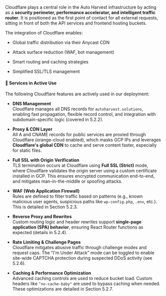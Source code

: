 Cloudflare plays a central role in the Auto Harvest infrastructure by acting as a **security perimeter, performance accelerator, and intelligent traffic router**. It is positioned as the first point of contact for all external requests, sitting in front of both the API services and frontend hosting buckets.

The integration of Cloudflare enables:

- Global traffic distribution via their Anycast CDN
    
- Attack surface reduction (WAF, bot management)
    
- Smart routing and caching strategies
    
- Simplified SSL/TLS management
    

#### 🧰 Services in Active Use

The following Cloudflare features are actively used in our deployment:

- **DNS Management**  
    Cloudflare manages all DNS records for `autoharvest.solutions`, enabling fast propagation, flexible record control, and integration with subdomain-specific logic (covered in 5.2.2).
    
- **Proxy & CDN Layer**  
    All A and CNAME records for public services are proxied through Cloudflare (orange-cloud enabled), which masks GCP IPs and leverages **Cloudflare's global CDN** to cache and serve content faster, especially for static files.
    
- **Full SSL with Origin Verification**  
    TLS termination occurs at Cloudflare using **Full SSL (Strict)** mode, where Cloudflare validates the origin server using a custom certificate installed in GCP. This ensures encrypted communication end-to-end, and mitigates man-in-the-middle or spoofing attacks.
    
- **WAF (Web Application Firewall)**  
    Rules are defined to filter traffic based on patterns (e.g., known malicious user agents, suspicious paths like `wp-config.php`, `.env`, etc.). This is detailed in Section 5.2.3.
    
- **Reverse Proxy and Rewrites**  
    Custom routing logic and header rewrites support **single-page application (SPA) behavior**, ensuring React Router functions as expected (details in 5.2.4).
    
- **Rate Limiting & Challenge Pages**  
    Cloudflare mitigates abusive traffic through challenge modes and request caps. The “I'm Under Attack” mode can be toggled to enable site-wide CAPTCHA protection during suspected DDoS activity (see 5.2.6).
    
- **Caching & Performance Optimization**  
    Advanced caching controls are used to reduce bucket load. Custom headers like `"no-cache-baby"` are used to bypass caching when needed. These optimizations are detailed in Section 5.2.7.